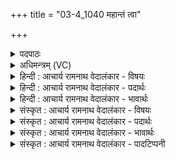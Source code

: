 +++
title = "03-4_1040 महान्तं त्वा"

+++
<details><summary>पदपाठः</summary>

म꣣हा꣡न्त꣢म्। त्वा꣣। महीः꣢। अ꣡नु꣢꣯। आ꣡पः꣢꣯। अ꣣र्षन्ति। सि꣡न्ध꣢꣯वः। यत्। गो꣡भिः꣢꣯। वा꣣सयिष्य꣡से꣢। १०४०।
</details>

<details><summary>अधिमन्त्रम् (VC)</summary>

- पवमानः सोमः
- मेधातिथिः काण्वः
- गायत्री
- षड्जः
</details>

<details><summary>हिन्दी : आचार्य रामनाथ वेदालंकार - विषयः</summary>

अब परमात्मा की महिमा वर्णित करते हैं।
</details>

<details><summary>हिन्दी : आचार्य रामनाथ वेदालंकार - पदार्थः</summary>

पदार्थान्वय -  हे सोम अर्थात् जगत्स्रष्टा परमात्मन् ! (महान्तम्) अतिशय महान् (त्वा अनु) आपके आदेशानुसार (महीः) विशाल, (सिन्धवः) प्रवाहमयी (आपः) नदियाँ (अर्षन्ति) गति करती हैं, (यत्) क्योंकि,आप (गोभिः) सूर्यकिरणों से (वासयिष्यसे) वर्षा द्वारा उन्हें बसाये रखोगे ॥४॥
</details>

<details><summary>हिन्दी : आचार्य रामनाथ वेदालंकार - भावार्थः</summary>

भावार्थ -  नदी आदि सब पदार्थ परमात्मा के निर्धारित नियमों के अनुसार ही चलते हैं,क्योंकि वह जगत् का सम्राट् है ॥४॥
</details>

<details><summary>संस्कृत : आचार्य रामनाथ वेदालंकार - विषयः</summary>

अथ परमात्मनो महिमानमाह।
</details>

<details><summary>संस्कृत : आचार्य रामनाथ वेदालंकार - पदार्थः</summary>

पदार्थान्वय -  हे सोम जगत्स्रष्टः परमात्मन् ! (महान्तम्) अतिशयमहिमवन्तम् (त्वाम् अनु)त्वाम् अनुसृत्य,त्वदादेशानुसारेणेत्यर्थः (महीः) महत्यः, (सिन्धवः) स्यन्दमानाः प्रवहणशीलाः (आपः) नद्यः (अर्षन्ति) गच्छन्ति, (यत्) यस्मात्,त्वम् (गोभिः) सूर्यरश्मिभिः (वासयिष्यसे) वृष्टिद्वारा ताः निवासयिष्यसि ॥४॥
</details>

<details><summary>संस्कृत : आचार्य रामनाथ वेदालंकार - भावार्थः</summary>

भावार्थ -  नद्यादयः सर्वे पदार्थाः परमात्मनिर्धारितनियमानुसारेणैव चलन्ति,यतः स जगतः सम्राडस्ति ॥४॥
</details>

<details><summary>संस्कृत : आचार्य रामनाथ वेदालंकार - पादटिप्पनी</summary>

टिप्पनी -   १. ऋ० ९।२।४।
</details>